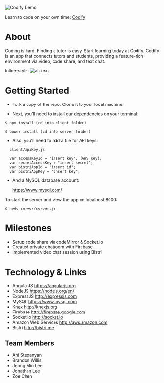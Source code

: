 
![Codify Demo](http://i.imgur.com/tZXANZS.gif)


Learn to code on your own time: [Codify](http://codifyme.prom "Codify")


# About
  Coding is hard. Finding a tutor is easy. Start learning today at Codify. Codify is an app that connects tutors and students, providing a feature-rich environment via video, code share, and text chat.

  Inline-style:
![alt text](https://s3.amazonaws.com/perlproject/Animation.gif "Logo Title Text 1")

# Getting Started
* Fork a copy of the repo. Clone it to your local machine.

* Next, you'll need to install our dependencies on your terminal:

```
$ npm install (cd into client folder)
```
```
$ bower install (cd into server folder)
```

* Also, you'll need to add a file for API keys:

```
  client/apiKey.js

  var accessKeyId = "insert key"; (AWS Key);
  var secretAccessKey = "insert secret";
  var bistriAppId = "insert id";
  var bistriAppKey = "insert key";
```
* And a MySQL database account:

  https://www.mysql.com/

To start the server and view the app on localhost:8000:

```
$ node server/server.js
```

# Milestones
* Setup code share via codeMirror & Socket.io
* Created private chatroom with Firebase
* Implemented video chat session using Bistri

# Technology & Links

* AngularJS <https://angularjs.org>
* NodeJS <https://nodejs.org/en/>
* ExpressJS <http://expressjs.com>
* MySQL <https://www.mysql.com>
* Knex <http://knexjs.org>
* Firebase <http://firebase.google.com>
* Socket.io <http://socket.io>
* Amazon Web Services <http://aws.amazon.com>
* Bistri <http://bistri.me>

## Team Members ##
* Ani Stepanyan
* Brandon Willis
* Jeong Min Lee
* Jonathan Lee
* Zoe Chen
